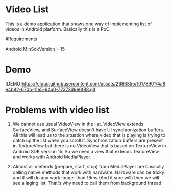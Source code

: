 # Video List 
This is a demo application that shows one way of implementing list of videos in Android platform.
Basically this is a PoC.

#Requirements

Android MinSdkVersion = 15

# Demo
[DEMO]https://cloud.githubusercontent.com/assets/2686355/10178901/4a8e4b82-670b-11e5-94a0-77373d8e6f88.gif


# Problems with video list
1. We cannot use usual VideoView in the list. VideoView extends SurfaceView, and SurfaceView doesn't have UI synchronization buffers. All this will lead us to the situation where video that is playing is trying to catch up the list when you scroll it. Synchronization buffers are present in TextureView but there is no VideoView that is based on TextureView in Android SDK version 15. So we need a view that extends TextureView and works with Android MediaPlayer.

2. Almost all methods (prepare, start, stop) from MediaPlayer are basically calling native methods that work with hardware. Hardware can be tricky and if will do any work longer than 16ms (And it sure will) then we will see a laging list. That's why need to call them from background thread.
